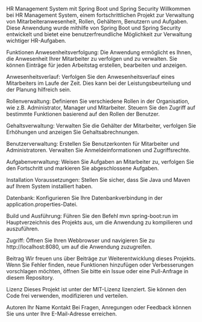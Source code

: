 HR Management System mit Spring Boot und Spring Security
Willkommen bei HR Management System, einem fortschrittlichen Projekt zur Verwaltung von Mitarbeiteranwesenheit, Rollen, Gehältern, Benutzern und Aufgaben. Diese Anwendung wurde mithilfe von Spring Boot und Spring Security entwickelt und bietet eine benutzerfreundliche Möglichkeit zur Verwaltung wichtiger HR-Aufgaben.

Funktionen
Anwesenheitsverfolgung: Die Anwendung ermöglicht es Ihnen, die Anwesenheit Ihrer Mitarbeiter zu verfolgen und zu verwalten. Sie können Einträge für jeden Arbeitstag erstellen, bearbeiten und anzeigen.

Anwesenheitsverlauf: Verfolgen Sie den Anwesenheitsverlauf eines Mitarbeiters im Laufe der Zeit. Dies kann bei der Leistungsbeurteilung und der Planung hilfreich sein.

Rollenverwaltung: Definieren Sie verschiedene Rollen in der Organisation, wie z.B. Administrator, Manager und Mitarbeiter. Steuern Sie den Zugriff auf bestimmte Funktionen basierend auf den Rollen der Benutzer.

Gehaltsverwaltung: Verwalten Sie die Gehälter der Mitarbeiter, verfolgen Sie Erhöhungen und anzeigen Sie Gehaltsabrechnungen.

Benutzerverwaltung: Erstellen Sie Benutzerkonten für Mitarbeiter und Administratoren. Verwalten Sie Anmeldeinformationen und Zugriffsrechte.

Aufgabenverwaltung: Weisen Sie Aufgaben an Mitarbeiter zu, verfolgen Sie den Fortschritt und markieren Sie abgeschlossene Aufgaben.

Installation
Voraussetzungen: Stellen Sie sicher, dass Sie Java und Maven auf Ihrem System installiert haben.

Datenbank: Konfigurieren Sie Ihre Datenbankverbindung in der application.properties-Datei.

Build und Ausführung: Führen Sie den Befehl mvn spring-boot:run im Hauptverzeichnis des Projekts aus, um die Anwendung zu kompilieren und auszuführen.

Zugriff: Öffnen Sie Ihren Webbrowser und navigieren Sie zu http://localhost:8080, um auf die Anwendung zuzugreifen.

Beitrag
Wir freuen uns über Beiträge zur Weiterentwicklung dieses Projekts. Wenn Sie Fehler finden, neue Funktionen hinzufügen oder Verbesserungen vorschlagen möchten, öffnen Sie bitte ein Issue oder eine Pull-Anfrage in diesem Repository.

Lizenz
Dieses Projekt ist unter der MIT-Lizenz lizenziert. Sie können den Code frei verwenden, modifizieren und verteilen.

Autoren
Ihr Name
Kontakt
Bei Fragen, Anregungen oder Feedback können Sie uns unter Ihre E-Mail-Adresse erreichen.
 
